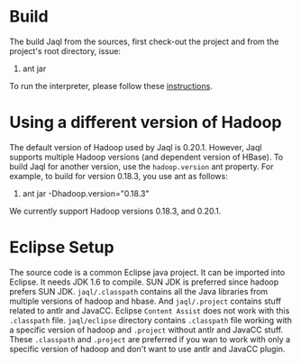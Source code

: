 # Build #

The build Jaql from the sources, first check-out the project
and from the project's root directory, issue:

  1. ant jar

To run the interpreter, please follow these [instructions](Running.md).

# Using a different version of Hadoop #

The default version of Hadoop used by Jaql is 0.20.1. However, Jaql supports
multiple Hadoop versions (and dependent version of HBase). To build Jaql for
another version, use the `hadoop.version` ant property. For example, to build
for version 0.18.3, you use ant as follows:

  1. ant jar -Dhadoop.version="0.18.3"

We currently support Hadoop versions 0.18.3, and 0.20.1.

# Eclipse Setup #
The source code is a common Eclipse java project. It can be imported into
Eclipse. It needs JDK 1.6 to compile. SUN JDK is preferred since hadoop prefers
SUN JDK. `jaql/.classpath` contains all the Java libraries from multiple
versions of hadoop and hbase. And `jaql/.project` contains stuff related to
antlr and JavaCC. Eclipse `Content Assist` does not work with this `.classpath`
file.  `jaql/eclipse` directory contains `.classpath` file working with a
specific version of hadoop and `.project` without antlr and JavaCC stuff. These
`.classpath` and `.project` are preferred if you wan to work with only a
specific version of hadoop and don't want to use antlr and JavaCC plugin.